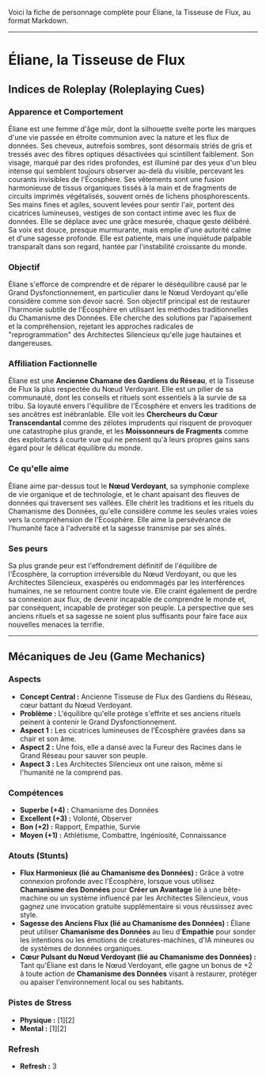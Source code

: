 Voici la fiche de personnage complète pour Éliane, la Tisseuse de Flux, au format Markdown.

---

# Éliane, la Tisseuse de Flux

## Indices de Roleplay (Roleplaying Cues)

### Apparence et Comportement

Éliane est une femme d'âge mûr, dont la silhouette svelte porte les marques d'une vie passée en étroite communion avec la nature et les flux de données. Ses cheveux, autrefois sombres, sont désormais striés de gris et tressés avec des fibres optiques désactivées qui scintillent faiblement. Son visage, marqué par des rides profondes, est illuminé par des yeux d'un bleu intense qui semblent toujours observer au-delà du visible, percevant les courants invisibles de l'Écosphère. Ses vêtements sont une fusion harmonieuse de tissus organiques tissés à la main et de fragments de circuits imprimés végétalisés, souvent ornés de lichens phosphorescents. Ses mains fines et agiles, souvent levées pour sentir l'air, portent des cicatrices lumineuses, vestiges de son contact intime avec les flux de données. Elle se déplace avec une grâce mesurée, chaque geste délibéré. Sa voix est douce, presque murmurante, mais emplie d'une autorité calme et d'une sagesse profonde. Elle est patiente, mais une inquiétude palpable transparaît dans son regard, hantée par l'instabilité croissante du monde.

### Objectif

Éliane s'efforce de comprendre et de réparer le déséquilibre causé par le Grand Dysfonctionnement, en particulier dans le Nœud Verdoyant qu'elle considère comme son devoir sacré. Son objectif principal est de restaurer l'harmonie subtile de l'Écosphère en utilisant les méthodes traditionnelles du Chamanisme des Données. Elle cherche des solutions par l'apaisement et la compréhension, rejetant les approches radicales de "reprogrammation" des Architectes Silencieux qu'elle juge hautaines et dangereuses.

### Affiliation Factionnelle

Éliane est une **Ancienne Chamane des Gardiens du Réseau**, et la Tisseuse de Flux la plus respectée du Nœud Verdoyant. Elle est un pilier de sa communauté, dont les conseils et rituels sont essentiels à la survie de sa tribu. Sa loyauté envers l'équilibre de l'Écosphère et envers les traditions de ses ancêtres est inébranlable. Elle voit les **Chercheurs du Cœur Transcendantal** comme des zélotes imprudents qui risquent de provoquer une catastrophe plus grande, et les **Moissonneurs de Fragments** comme des exploitants à courte vue qui ne pensent qu'à leurs propres gains sans égard pour le délicat équilibre du monde.

### Ce qu'elle aime

Éliane aime par-dessus tout le **Nœud Verdoyant**, sa symphonie complexe de vie organique et de technologie, et le chant apaisant des fleuves de données qui traversent ses vallées. Elle chérit les traditions et les rituels du Chamanisme des Données, qu'elle considère comme les seules vraies voies vers la compréhension de l'Écosphère. Elle aime la persévérance de l'humanité face à l'adversité et la sagesse transmise par ses aînés.

### Ses peurs

Sa plus grande peur est l'effondrement définitif de l'équilibre de l'Écosphère, la corruption irréversible du Nœud Verdoyant, ou que les Architectes Silencieux, exaspérés ou endommagés par les interférences humaines, ne se retournent contre toute vie. Elle craint également de perdre sa connexion aux flux, de devenir incapable de comprendre le monde et, par conséquent, incapable de protéger son peuple. La perspective que ses anciens rituels et sa sagesse ne soient plus suffisants pour faire face aux nouvelles menaces la terrifie.

---

## Mécaniques de Jeu (Game Mechanics)

### Aspects

*   **Concept Central :** Ancienne Tisseuse de Flux des Gardiens du Réseau, cœur battant du Nœud Verdoyant.
*   **Problème :** L'équilibre qu'elle protège s'effrite et ses anciens rituels peinent à contenir le Grand Dysfonctionnement.
*   **Aspect 1 :** Les cicatrices lumineuses de l'Écosphère gravées dans sa chair et son âme.
*   **Aspect 2 :** Une fois, elle a dansé avec la Fureur des Racines dans le Grand Réseau pour sauver son peuple.
*   **Aspect 3 :** Les Architectes Silencieux ont une raison, même si l'humanité ne la comprend pas.

### Compétences

*   **Superbe (+4) :** Chamanisme des Données
*   **Excellent (+3) :** Volonté, Observer
*   **Bon (+2) :** Rapport, Empathie, Survie
*   **Moyen (+1) :** Athlétisme, Combattre, Ingéniosité, Connaissance

### Atouts (Stunts)

*   **Flux Harmonieux (lié au Chamanisme des Données) :** Grâce à votre connexion profonde avec l'Écosphère, lorsque vous utilisez **Chamanisme des Données** pour **Créer un Avantage** lié à une bête-machine ou un système influencé par les Architectes Silencieux, vous gagnez une invocation gratuite supplémentaire si vous réussissez avec style.
*   **Sagesse des Anciens Flux (lié au Chamanisme des Données) :** Éliane peut utiliser **Chamanisme des Données** au lieu d'**Empathie** pour sonder les intentions ou les émotions de créatures-machines, d'IA mineures ou de systèmes de données organiques.
*   **Cœur Pulsant du Nœud Verdoyant (lié au Chamanisme des Données) :** Tant qu'Éliane est dans le Nœud Verdoyant, elle gagne un bonus de +2 à toute action de **Chamanisme des Données** visant à restaurer, protéger ou apaiser l'environnement local ou ses habitants.

### Pistes de Stress

*   **Physique :** [1][2]
*   **Mental :** [1][2]

### Refresh

*   **Refresh :** 3